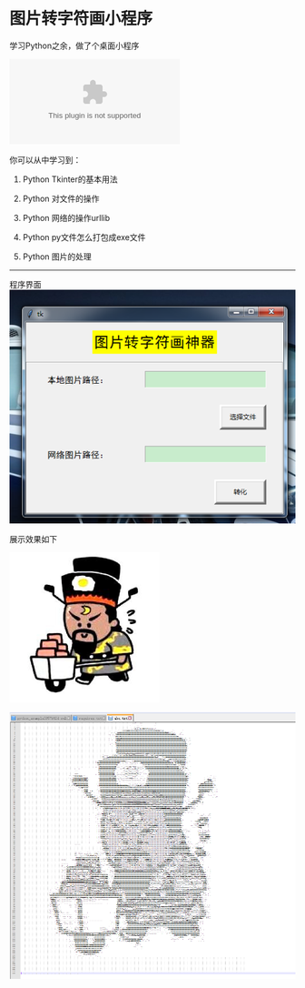 # 图片转字符画小程序
学习Python之余，做了个桌面小程序

![程序下载](https://raw.githubusercontent.com/loavne/Image2Char/master/%E5%9B%BE%E7%89%87%E8%BD%AC%E5%AD%97%E7%AC%A6.exe)

你可以从中学习到：

1. Python Tkinter的基本用法

2. Python 对文件的操作

3. Python 网络的操作urllib

4. Python py文件怎么打包成exe文件

5. Python 图片的处理

-----

程序界面
![](https://github.com/loavne/Image2Char/blob/master/myexe.png)

展示效果如下

![](https://github.com/loavne/Image2Char/blob/master/header.jpg)

![](https://github.com/loavne/Image2Char/blob/master/abc.png)

